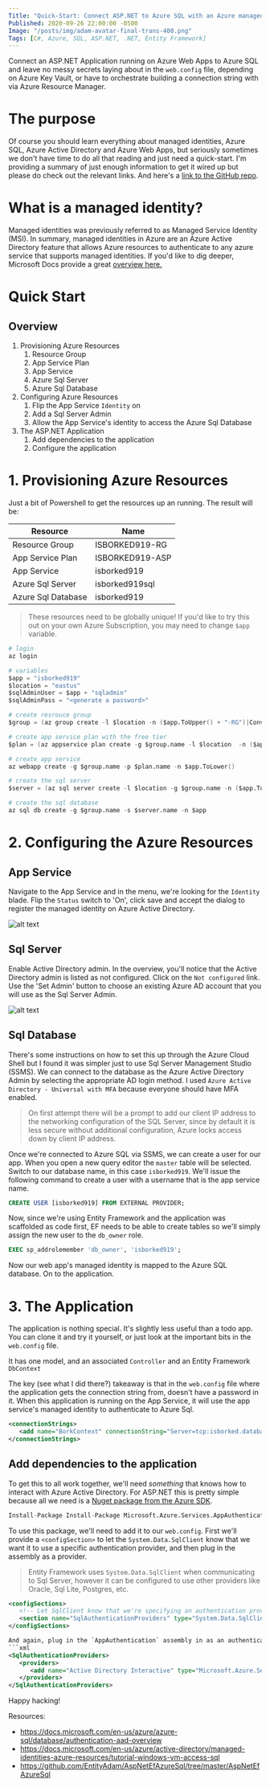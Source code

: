 ```yaml
---
Title: "Quick-Start: Connect ASP.NET to Azure SQL with an Azure managed identity"
Published: 2020-09-26 22:00:00 -0500
Image: "/posts/img/adam-avatar-final-trans-400.png"
Tags: [C#, Azure, SQL, ASP.NET, .NET, Entity Framework]
---
```


Connect an ASP.NET Application running on Azure Web Apps to Azure SQL and leave no messy secrets laying about in the `web.config` file, depending on Azure Key Vault, or have to orchestrate building a connection string with via Azure Resource Manager.

# The purpose
Of course you should learn everything about managed identities, Azure SQL, Azure Active Directory and Azure Web Apps, but seriously sometimes we don't have time to do all that reading and just need a quick-start. I'm providing a summary of just enough information to get it wired up but please do check out the relevant links. And here's a [link to the GitHub repo](https://github.com/EntityAdam/AspNetEfAzureSql/tree/master/AspNetEfAzureSql).

# What is a managed identity?
Managed identities was previously referred to as Managed Service Identity (MSI). In summary, managed identities in Azure are an Azure Active Directory feature that allows Azure resources to authenticate to any azure service that supports managed identities. If you'd like to dig deeper, Microsoft Docs provide a great [overview here.](https://docs.microsoft.com/en-us/azure/active-directory/managed-identities-azure-resources/overview)

# Quick Start
## Overview
1. Provisioning Azure Resources
   1. Resource Group
   2. App Service Plan
   3. App Service
   4. Azure Sql Server
   5. Azure Sql Database
2. Configuring Azure Resources
   1. Flip the App Service `Identity` on
   2. Add a Sql Server Admin
   3. Allow the App Service's identity to access the Azure Sql Database
3. The ASP.NET Application
   1. Add dependencies to the application
   2. Configure the application

# 1. Provisioning Azure Resources
Just a bit of Powershell to get the resources up an running. The result will be:

Resource|Name
-|-
Resource Group|ISBORKED919-RG
App Service Plan|ISBORKED919-ASP
App Service|isborked919
Azure Sql Server|isborked919sql
Azure Sql Database|isborked919

> These resources need to be globally unique! If you'd like to try this out on your own Azure Subscription, you may need to change `$app` variable. 

```s
# login
az login

# variables
$app = "isborked919"
$location = "eastus"
$sqlAdminUser = $app + "sqladmin"
$sqlAdminPass = "<generate a password>"

# create resrouce group
$group = (az group create -l $location -n ($app.ToUpper() + "-RG")|ConvertFrom-Json)

# create app service plan with the free tier
$plan = (az appservice plan create -g $group.name -l $location  -n ($app.ToUpper() + "-ASP") --sku FREE|ConvertFrom-Json)

# create app service
az webapp create -g $group.name -p $plan.name -n $app.ToLower()

# create the sql server
$server = (az sql server create -l $location -g $group.name -n ($app.ToLower() + "sql") -u $sqlAdminUser -p $sqlAdminPassword|ConvertFrom-Json)

# create the sql database
az sql db create -g $group.name -s $server.name -n $app
```

# 2. Configuring the Azure Resources
## App Service

Navigate to the App Service and in the menu, we're looking for the `Identity` blade. Flip the `Status` switch to 'On', click save and accept the dialog to register the managed identity on Azure Active Directory.

![alt text][app-svc-identity-on]

## Sql Server 
Enable Active Directory admin.  In the overview, you'll notice that the Active Directory admin is listed as not configured. Click on the `Not configured` link. Use the 'Set Admin' button to choose an existing Azure AD account that you will use as the Sql Server Admin.

![alt text][ad-admin-not-configured]

## Sql Database
There's some instructions on how to set this up through the Azure Cloud Shell but I found it was simpler just to use Sql Server Management Studio (SSMS). We can connect to the database as the Azure Active Directory Admin by selecting the appropriate AD login method. I used `Azure Active Directory - Universal with MFA` because everyone should have MFA enabled.

> On first attempt there will be a prompt to add our client IP address to the networking configuration of the SQL Server, since by default it is less secure without additional configuration, Azure locks access down by client IP address.

Once we're connected to Azure SQL via SSMS, we can create a user for our app. When you open a new query editor the `master` table will be selected. Switch to our database name, in this case `isborked919`. We'll issue the following command to create a user with a username that is the app service name.

```sql
CREATE USER [isborked919] FROM EXTERNAL PROVIDER;
```

Now, since we're using Entity Framework and the application was scaffolded as code first, EF needs to be able to create tables so we'll simply assign the new user to the `db_owner` role.

```sql
EXEC sp_addrolemember 'db_owner', 'isborked919';  
```

Now our web app's managed identity is mapped to the Azure SQL database. On to the application.

[app-svc-menu]: /posts/img/20200926-001-app-svc-menu.png "Azure App Service Menu"
[app-svc-identity-on]: /posts/img/20200926-002-app-svc-identity-on.png "Azure App Service Menu"
[ad-admin-not-configured]: /posts/img/20200926-003-sql-server-ad-admin-not-configured.png "Azure Sql Server Overview"

# 3. The Application
The application is nothing special. It's slightly less useful than a todo app. You can clone it and try it yourself, or just look at the important bits in the `web.config` file.

It has one model, and an associated `Controller` and an Entity Framework `DbContext`

The key (see what I did there?) takeaway is that in the `web.config` file where the application gets the connection string from, doesn't have a password in it. When this application is running on the App Service, it will use the app service's managed identity to authenticate to Azure Sql.  

```xml
<connectionStrings>
   <add name="BorkContext" connectionString="Server=tcp:isborked.database.windows.net,1433;database=ISBORKED;UID=ISBORKED;Authentication=Active Directory Interactive" providerName="System.Data.SqlClient" />
</connectionStrings>
```

## Add dependencies to the application
To get this to all work together, we'll need *something* that knows how to interact with Azure Active Directory.  For ASP.NET this is pretty simple because all we need is a [Nuget package from the Azure SDK](https://www.nuget.org/packages/Microsoft.Azure.Services.AppAuthentication).

```s
Install-Package Install-Package Microsoft.Azure.Services.AppAuthentication -Version 1.5.0
```

To use this package, we'll need to add it to our `web.config`.  First we'll provide a `<configSection>` to let the `System.Data.SqlClient` know that we want it to use a specific authentication provider, and then plug in the assembly as a provider.

> Entity Framework uses `System.Data.SqlClient` when communicating to Sql Server, however it can be configured to use other providers like Oracle, Sql Lite, Postgres, etc.

```xml
<configSections>
   <!-- Let SqlClient know that we're specifying an authentication provider -->
   <section name="SqlAuthenticationProviders" type="System.Data.SqlClient.SqlAuthenticationProviderConfigurationSection, System.Data, Version=4.0.0.0, Culture=neutral, PublicKeyToken=b77a5c561934e089" />
</configSections>

And again, plug in the `AppAuthentication` assembly in as an authentication provider
```xml
<SqlAuthenticationProviders>
   <providers>
      <add name="Active Directory Interactive" type="Microsoft.Azure.Services.AppAuthentication.SqlAppAuthenticationProvider, Microsoft.Azure.Services.AppAuthentication" />
   </providers>
</SqlAuthenticationProviders>
```

Happy hacking!

Resources:
- https://docs.microsoft.com/en-us/azure/azure-sql/database/authentication-aad-overview
- https://docs.microsoft.com/en-us/azure/active-directory/managed-identities-azure-resources/tutorial-windows-vm-access-sql
- https://github.com/EntityAdam/AspNetEfAzureSql/tree/master/AspNetEfAzureSql
